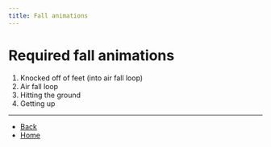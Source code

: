 ```yaml
---
title: Fall animations
---
```

<!-- ## ⚠️ Any clickable hyperlinks have additional important information -->

# Required fall animations

<ol>
  <li>Knocked off of feet (into air fall loop)</li> <!-- <a href="./falls/knocked-off-feet"> </a> -->
  <li>Air fall loop</li> <!-- <a href="./falls/air-fall-loop"> </a> -->
  <li>Hitting the ground</li> <!-- <a href="./falls/hit-ground"> </a> -->
  <li>Getting up</li> <!-- <a href="./falls/get-up"> </a> -->
</ol>

---

- [Back](./sprites)
- [Home](../)
